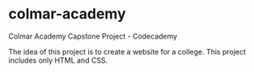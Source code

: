 # colmar-academy
Colmar Academy Capstone Project - Codecademy

The idea of this project is to create a website for a college. This project includes only HTML and CSS. 
